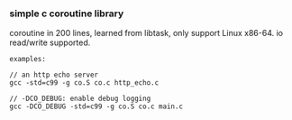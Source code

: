 ### simple c coroutine library

coroutine in 200 lines, learned from libtask, only support Linux x86-64. io read/write supported.

```
examples:

// an http echo server
gcc -std=c99 -g co.S co.c http_echo.c

// -DCO_DEBUG: enable debug logging
gcc -DCO_DEBUG -std=c99 -g co.S co.c main.c
```
